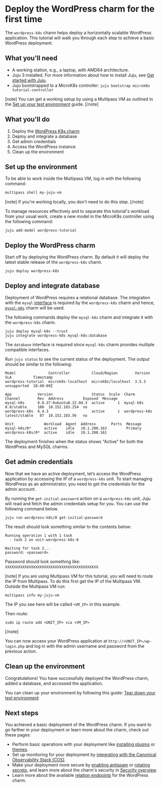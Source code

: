 # Deploy the WordPress charm for the first time

The `wordpress-k8s` charm helps deploy a horizontally scalable WordPress application. This
tutorial will walk you through each step to achieve a basic WordPress deployment.

## What you'll need
- A working station, e.g., a laptop, with AMD64 architecture.
- Juju 3 installed. For more information about how to install Juju, see [Get started with Juju](https://canonical-juju.readthedocs-hosted.com/en/3.6/user/tutorial/).
- Juju bootstrapped to a MicroK8s controller: `juju bootstrap microk8s tutorial-controller`

[note]
You can get a working setup by using a Multipass VM as outlined in the [Set up your test environment](https://canonical-juju.readthedocs-hosted.com/en/latest/user/howto/manage-your-deployment/manage-your-deployment-environment/#set-things-up) guide.
[/note]

## What you'll do

1. Deploy the [WordPress K8s charm](https://charmhub.io/wordpress-k8s)
2. Deploy and integrate a database
3. Get admin credentials
4. Access the WordPress instance
5. Clean up the environment

## Set up the environment

To be able to work inside the Multipass VM, log in with the following command:

```bash
multipass shell my-juju-vm
```

[note]
If you're working locally, you don't need to do this step.
[/note]

To manage resources effectively and to separate this tutorial's workload from
your usual work, create a new model in the MicroK8s controller using the following command:


```
juju add-model wordpress-tutorial
```

## Deploy the WordPress charm

Start off by deploying the WordPress charm. By default it will deploy the latest stable release of
the `wordpress-k8s` charm.

```
juju deploy wordpress-k8s
```

## Deploy and integrate database 

Deployment of WordPress requires a relational database. The integration with the
`mysql` [interface](https://documentation.ubuntu.com/juju/3.6/reference/relation/) is required by the `wordpress-k8s`
charm and hence, [`mysql-k8s`](https://charmhub.io/mysql-k8s) charm will be used.

The following commands deploy the `mysql-k8s` charm and integrate it with the `wordpress-k8s` charm.

```
juju deploy mysql-k8s --trust
juju integrate wordpress-k8s mysql-k8s:database
```
The `database` interface is required since `mysql-k8s` charm provides multiple compatible interfaces.

Run `juju status` to see the current status of the deployment. The output should be similar to the following:

```
Model               Controller          Cloud/Region        Version  SLA          Timestamp
wordpress-tutorial  microk8s-localhost  microk8s/localhost  3.5.3    unsupported  18:48:09Z

App            Version                  Status  Scale  Charm          Channel        Rev  Address         Exposed  Message
mysql-k8s      8.0.37-0ubuntu0.22.04.3  active      1  mysql-k8s      8.0/stable     180  10.152.183.254  no
wordpress-k8s  6.4.3                    active      1  wordpress-k8s  latest/stable   87  10.152.183.56   no

Unit              Workload  Agent  Address       Ports  Message
mysql-k8s/0*      active    idle   10.1.200.163         Primary
wordpress-k8s/0*  active    idle   10.1.200.161
```

The deployment finishes when the status shows "Active" for both the WordPress and MySQL charms.

## Get admin credentials 

Now that we have an active deployment, let’s access the WordPress
application by accessing the IP of a `wordpress-k8s` unit. To start managing WordPress as an
administrator, you need to get the credentials for the admin account.

By running the `get-initial-password` action on a `wordpress-k8s` unit, Juju will read and fetch the
admin credentials setup for you. You can use the following command below.

```
juju run wordpress-k8s/0 get-initial-password
```

The result should look something similar to the contents below:

```
Running operation 1 with 1 task
  - task 2 on unit-wordpress-k8s-0

Waiting for task 2...
password: <password>

```

Password should look something like: `XXXXXXXXXXXXXXXXXXXXXXXXXXXXXXXXXXXXXXXXXXX`.

[note]
 If you are using Multipass VM for this tutorial, you will need to route the IP from Multipass. To do this first get the IP of the Multipass VM.
 Outside the Multipass VM run:
 ```
 multipass info my-juju-vm
 ```
 The IP you see here will be called `<VM_IP>` in this example.

 Then route:
 ```
 sudo ip route add <UNIT_IP> via <VM_IP>
 ```
[/note]


You can now access your WordPress application at `http://<UNIT_IP>/wp-login.php` and log in with the admin username and password from the previous action.


## Clean up the environment

Congratulations! You have successfully deployed the WordPress charm, added a database, and accessed the application.

You can clean up your environment by following this guide:
[Tear down your test environment](https://canonical-juju.readthedocs-hosted.com/en/3.6/user/howto/manage-your-deployment/manage-your-deployment-environment/#tear-things-down)

## Next steps

You achieved a basic deployment of the WordPress charm. If you want to go farther in your deployment
or learn more about the charm, check out these pages:

- Perform basic operations with your deployment like
  [installing plugins](https://charmhub.io/wordpress-k8s/docs/how-to-install-plugins)
  or [themes](https://charmhub.io/wordpress-k8s/docs/how-to-install-themes).
- Set up monitoring for your deployment by
  [integrating with the Canonical Observability Stack (COS)](https://charmhub.io/wordpress-k8s/docs/how-to-integrate-with-cos).
- Make your deployment more secure by [enabling antispam](https://charmhub.io/wordpress-k8s/docs/how-to-enable-antispam) or
  [rotating secrets](https://charmhub.io/wordpress-k8s/docs/how-to-rotate-secrets),
  and learn more about the charm's security in
  [Security overview](https://charmhub.io/wordpress-k8s/docs/explanation-security).
- Learn more about the available [relation endpoints](https://charmhub.io/wordpress-k8s/docs/reference-integrations)
  for the WordPress charm.
